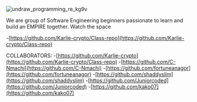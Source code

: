 ![undraw_programming_re_kg9v](https://user-images.githubusercontent.com/110098940/209443286-44db8d10-53ba-4a58-aa10-3922cc69a810.svg)

We are group of Software Engineering beginners passionate to learn and build an EMPIRE together. Watch the space 

-[https://github.com/Karlie-crypto/Class-repo](https://github.com/Karlie-crypto/Class-repo)

COLLABORATORS:
-[https://github.com/Karlie-crypto](https://github.com/Karlie-crypto/Class-repo)
-[https://github.com/C-Nmachi](https://github.com/C-Nmachi)
-[https://github.com/fortuneanagor](https://github.com/fortuneanagor)
-[https://github.com/shaddyslim](https://github.com/shaddyslim)
-[https://github.com/Juniorcoded](https://github.com/Juniorcoded)
-[https://github.com/kako07](https://github.com/kako07)
